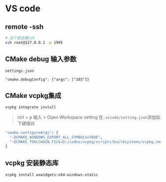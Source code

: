 # VS code

## remote -ssh
```zsh
# 这个是设置ssh
ssh root@127.0.0.1 -p 1995
```

## CMake debug 输入参数
``settings.json``
```
"cmake.debugConfig": {"args": ["103"]}
```

## CMake vcpkg集成
```bash
vcpkg integrate install
```
> ctrl + p 
> 输入 > Open Workspace setting
在``.vccode/setting.json``添加如下键值对
```bash
"cmake.configureArgs": [
  "-DCMAKE_WINDOWS_EXPORT_ALL_SYMBOLS=TRUE",
  "-DCMAKE_TOOLCHAIN_FILE=D:/codes/vcpkg/scripts/buildsystems/vcpkg.cmake"
]
```

## vcpkg 安装静态库
```bash
vcpkg install wxwidgets:x64-windows-static
```
